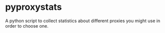 pyproxystats
============

A python script to collect statistics about different proxies you might use in order to choose one.
